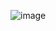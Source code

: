 ![image](https://github.com/novaenforcer-art/bank-app/assets/82377474/ef250b4f-9acc-4a1d-8beb-28dbee5a092c)

